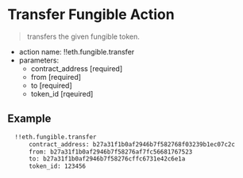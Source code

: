 # Transfer Fungible Action

> transfers the given fungible token.

- action name: !!eth.fungible.transfer
- parameters:
  - contract_address [required]
  - from [required]
  - to [required]
  - token_id [rqeuired]

## Example

```md
  !!eth.fungible.transfer
      contract_address: b27a31f1b0af2946b7f582768f03239b1ec07c2c
      from: b27a31f1b0af2946b7f58276af7fc56681767523
      to: b27a31f1b0af2946b7f58276cffc6731e42c6e1a
      token_id: 123456
```
